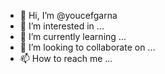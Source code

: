 - 👋 Hi, I’m @youcefgarna
- 👀 I’m interested in ...
- 🌱 I’m currently learning ...
- 💞️ I’m looking to collaborate on ...
- 📫 How to reach me ...

<!---
youcefgarna/youcefgarna is a ✨ special ✨ repository because its `README.md` (this file) appears on your GitHub profile.
You can click the Preview link to take a look at your changes.
--->
